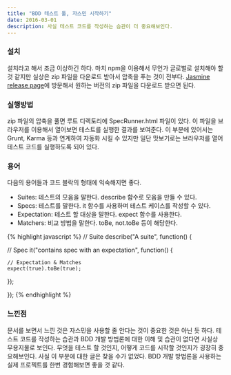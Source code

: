 ```yaml
---
title: "BDD 테스트 툴, 자스민 시작하기"
date: 2016-03-01
description: 사실 테스트 코드를 작성하는 습관이 더 중요해보인다.
---
```


### 설치

설치라고 해서 조금 이상하긴 하다. 마치 npm을 이용해서 무언가 글로벌로 설치해야 할 것 같지만 실상은 zip 파일을 다운로드 받아서 압축을 푸는 것이 전부다. [Jasmine release page][Jasmine release page]에 방문해서 원하는 버전의 zip 파일을 다운로드 받으면 된다. 

### 실행방법

zip 파일의 압축을 풀면 루트 디렉토리에 SpecRunner.html 파일이 있다. 이 파일을 브라우저를 이용해서 열어보면 테스트를 실행한 결과를 보여준다. 이 부분에 있어서는 Grunt, Karma 등과 연계하여 자동화 시킬 수 있지만 일단 맛보기로는 브라우저를 열어 테스트 코드를 실행하도록 되어 있다.

### 용어

다음의 용어들과 코드 블락의 형태에 익숙해지면 좋다. 

* Suites: 테스트의 모음을 말한다. describe 함수로 모음을 만들 수 있다.
* Specs: 테스트를 말한다. it 함수를 사용하며 테스트 케이스를 작성할 수 있다.
* Expectation: 테스트 할 대상을 말한다. expect 함수를 사용한다.
* Matchers: 비교 방법을 말한다. toBe, not.toBe 등이 해당한다.

{% highlight javascript %}
// Suite
describe("A suite", function() {
	
  // Spec
  it("contains spec with an expectation", function() {

    // Expectation & Matches
    expect(true).toBe(true);

  });

});
{% endhighlight %}

### 느낀점

문서를 보면서 느낀 것은 자스민을 사용할 줄 안다는 것이 중요한 것은 아닌 듯 하다. 테스트 코드를 작성하는 습관과 BDD 개발 방법론에 대한 이해 및 습관이 없다면 사실상 무용지물로 보인다. 무엇을 테스트 할 것인지, 어떻게 코드를 시작할 것인지가 굉장히 중요해보인다. 사실 이 부분에 대한 글은 찾을 수가 없었다. BDD 개발 방법론을 사용하는 실제 프로젝트를 한번 경험해보면 좋을 것 같다. 



[Jasmine release page]: https://github.com/jasmine/jasmine/releases
[Jasmine Github Pages]: http://jasmine.github.io
[Jasmine 2.4 documentation]: http://jasmine.github.io/2.4/introduction.html

